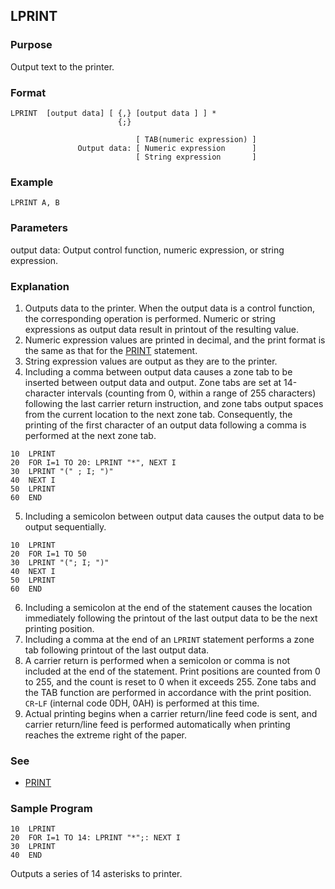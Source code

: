 ## LPRINT

### Purpose
Output text to the printer.

### Format
```basic
LPRINT  [output data] [ {,} [output data ] ] *
                        {;}
                        
                            [ TAB(numeric expression) ]
               Output data: [ Numeric expression      ]
                            [ String expression       ]
```

### Example
```basic
LPRINT A, B
```

### Parameters
output data: Output control function, numeric expression, or string expression.

### Explanation
1. Outputs data to the printer. When the output data is a control function, the
corresponding operation is performed. Numeric or string expressions as output data 
result in printout of the resulting value.
2. Numeric expression values are printed in decimal, and the print format is the same 
as that for the [PRINT](PRINT.md) statement.
3. String expression values are output as they are to the printer.
4. Including a comma between output data causes a zone tab to be inserted between output data and output.
   Zone tabs are set at 14-character intervals (counting from 0, within a range of 255 characters)
   following the last carrier return instruction, and zone tabs output spaces from the 
   current location to the next zone tab. Consequently, the printing of the first character
   of an output data following a comma is performed at the next zone tab.

```basic
10  LPRINT
20  FOR I=1 TO 20: LPRINT "*", NEXT I
30  LPRINT "(" ; I; ")"
40  NEXT I
50  LPRINT
60  END
```

5. Including a semicolon between output data causes the output data to be output sequentially.

```basic
10  LPRINT
20  FOR I=1 TO 50
30  LPRINT "("; I; ")"
40  NEXT I
50  LPRINT
60  END
```

6. Including a semicolon at the end of the statement causes the location immediately
following the printout of the last output data to be the next printing position.
7. Including a comma at the end of an `LPRINT` statement performs a zone tab following printout of the last output data.
8. A carrier return is performed when a semicolon or comma is not included at the end of the statement.
Print positions are counted from 0 to 255, and the count is reset to 0 when it exceeds 255.
Zone tabs and the TAB function are performed in accordance with the print position.
`CR`-`LF` (internal code 0DH, 0AH) is performed at this time.
9. Actual printing begins when a carrier return/line feed code is sent, and carrier return/line feed
is performed automatically when printing reaches the extreme right of the paper.

### See
 - [PRINT](PRINT.md)

### Sample Program
```basic
10  LPRINT
20  FOR I=1 TO 14: LPRINT "*";: NEXT I
30  LPRINT
40  END
```

Outputs a series of 14 asterisks to printer.
